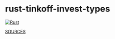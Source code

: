 # rust-tinkoff-invest-types

[![Rust](https://github.com/WatchDG/rust-tinkoff-invest-types/actions/workflows/rust.yml/badge.svg?branch=main)](https://github.com/WatchDG/rust-tinkoff-invest-types/actions/workflows/rust.yml)

[SOURCES](https://github.com/Tinkoff/investAPI)